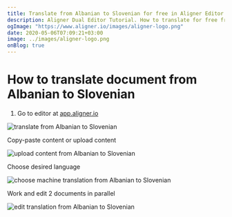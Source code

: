 ```yaml
---
title: Translate from Albanian to Slovenian for free in Aligner Editor
description: Aligner Dual Editor Tutorial. How to translate for free from Albanian to Slovenian. Aligner is multilingual document management platform. 
ogImage: "https://www.aligner.io/images/aligner-logo.png"
date: 2020-05-06T07:09:21+03:00
image: ../images/aligner-logo.png
onBlog: true
---
```


# How to translate document from Albanian to Slovenian

1. Go to editor at [app.aligner.io](https://app.aligner.io "Aligner App web page")

![translate from Albanian to Slovenian](../aligner-blank-editor.png "translate from Albanian to Slovenian")

Copy-paste content or upload content

![upload content from Albanian to Slovenian](../aligner-uploaded-document.png "upload content from Albanian to Slovenian")

Choose desired language

![choose machine translation from Albanian to Slovenian](../aligner-language-dropdown.png "choose machine translation from Albanian to Slovenian")

Work and edit 2 documents in parallel

![edit translation from Albanian to Slovenian](../aligner-double-sitded-editor.png "edit translation from Albanian to Slovenian")

